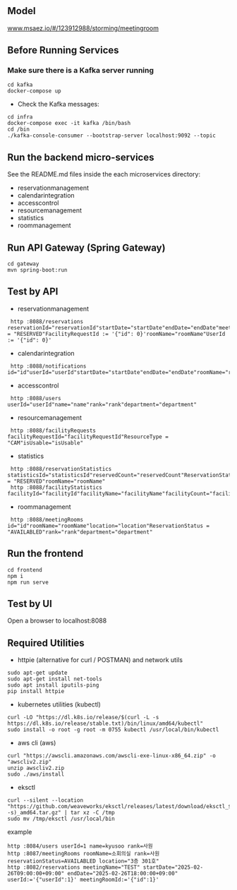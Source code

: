 # 

## Model
www.msaez.io/#/123912988/storming/meetingroom

## Before Running Services
### Make sure there is a Kafka server running
```
cd kafka
docker-compose up
```
- Check the Kafka messages:
```
cd infra
docker-compose exec -it kafka /bin/bash
cd /bin
./kafka-console-consumer --bootstrap-server localhost:9092 --topic
```

## Run the backend micro-services
See the README.md files inside the each microservices directory:

- reservationmanagement
- calendarintegration
- accesscontrol
- resourcemanagement
- statistics
- roommanagement


## Run API Gateway (Spring Gateway)
```
cd gateway
mvn spring-boot:run
```

## Test by API
- reservationmanagement
```
 http :8088/reservations reservationId="reservationId"startDate="startDate"endDate="endDate"meetingName="meetingName"location="location"ReservationStatus = "RESERVED"FacilityRequestId := '{"id": 0}'roomName="roomName"UserId := '{"id": 0}'
```
- calendarintegration
```
 http :8088/notifications id="id"userId="userId"startDate="startDate"endDate="endDate"roomName="roomName"location="location"message="message"meetingName="meetingName"
```
- accesscontrol
```
 http :8088/users userId="userId"name="name"rank="rank"department="department"
```
- resourcemanagement
```
 http :8088/facilityRequests facilityRequestId="facilityRequestId"ResourceType = "CAM"isUsable="isUsable"
```
- statistics
```
 http :8088/reservationStatistics statisticsId="statisticsId"reservedCount="reservedCount"ReservationStatus = "RESERVED"roomName="roomName"
 http :8088/facilityStatistics facilityId="facilityId"facilityName="facilityName"facilityCount="facilityCount"
```
- roommanagement
```
 http :8088/meetingRooms id="id"roomName="roomName"location="location"ReservationStatus = "AVAILABLED"rank="rank"department="department"
```


## Run the frontend
```
cd frontend
npm i
npm run serve
```

## Test by UI
Open a browser to localhost:8088

## Required Utilities

- httpie (alternative for curl / POSTMAN) and network utils
```
sudo apt-get update
sudo apt-get install net-tools
sudo apt install iputils-ping
pip install httpie
```

- kubernetes utilities (kubectl)
```
curl -LO "https://dl.k8s.io/release/$(curl -L -s https://dl.k8s.io/release/stable.txt)/bin/linux/amd64/kubectl"
sudo install -o root -g root -m 0755 kubectl /usr/local/bin/kubectl
```

- aws cli (aws)
```
curl "https://awscli.amazonaws.com/awscli-exe-linux-x86_64.zip" -o "awscliv2.zip"
unzip awscliv2.zip
sudo ./aws/install
```

- eksctl 
```
curl --silent --location "https://github.com/weaveworks/eksctl/releases/latest/download/eksctl_$(uname -s)_amd64.tar.gz" | tar xz -C /tmp
sudo mv /tmp/eksctl /usr/local/bin
```

example
```
http :8084/users userId=1 name=kyusoo rank=사원
http :8087/meetingRooms roomName=소회의실 rank=사원 reservationStatus=AVAILABLED location="3층 301호"
http :8082/reservations meetingName="TEST" startDate="2025-02-26T09:00:00+09:00" endDate="2025-02-26T18:00:00+09:00" userId:='{"userId":1}' meetingRoomId:='{"id":1}'
```